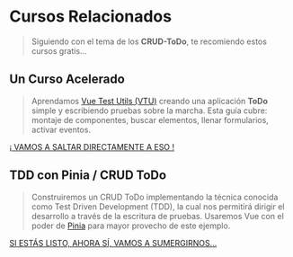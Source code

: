 # Cursos Relacionados

>Siguiendo con el tema de los **CRUD-ToDo**, te recomiendo estos cursos gratis...

## Un Curso Acelerado

>Aprendamos [Vue Test Utils (VTU)](https://test-utils.vuejs.org/) creando una aplicación **ToDo** simple y escribiendo pruebas sobre la marcha. Esta guía cubre: montaje de componentes, buscar elementos, llenar formularios, activar eventos.

[¡ VAMOS A SALTAR DIRECTAMENTE A ESO !](https://ecanquiz.github.io/vue-tdd/vtu/esencial/un-curso-acelerado.html) 

## TDD con Pinia / CRUD ToDo 

>Construiremos un CRUD ToDo implementando la técnica conocida como Test Driven Development (TDD), la cual nos permitirá dirigir el desarrollo a través de la escritura de pruebas. Usaremos Vue con el poder de [Pinia](https://pinia.vuejs.org/) para mayor provecho de este ejemplo.

[SI ESTÁS LISTO, AHORA SÍ, VAMOS A SUMERGIRNOS...](https://ecanquiz.github.io/vue-tdd/todo-con-pinia/crud-todo-list.html)
